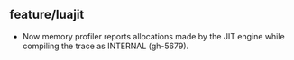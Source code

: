 ## feature/luajit

* Now memory profiler reports allocations made by the JIT engine while compiling
  the trace as INTERNAL (gh-5679).
